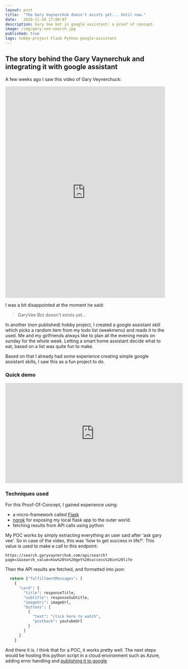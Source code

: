```yaml
---
layout: post
title:  "The Gary Vaynerchuk doesn't exists yet... Until now."
date:   2020-11-20 17:00:07
description: Gary Vee bot in google assistant: a proof of concept.
image: /img/gary-vee-search.jpg
published: true
tags: hobby-project Flask Python google-assistant
---
```


## The story behind the Gary Vaynerchuk and integrating it with google assistant

A few weeks ago I saw this video of Gary Veynerchuck:

<iframe src="https://www.linkedin.com/embed/feed/update/urn:li:ugcPost:6727570316899446784" height="665" width="504" frameborder="0" allowfullscreen="" title="Embedded post"></iframe>

I was a bit disappointed at the moment he said:
> GaryVee Bot doesn't exists yet...

In another (non published) hobby project, I created a google assistant skill which picks a random item from my todo list (weekmenu) and reads it to the used. Me and my girlfriends always like to plan all the evening meals on sunday for the whole week. Letting a smart home assistant decide what to eat, based on a list was quite fun to make.

Based on that I already had some experience creating simple google assistant skills, I saw this as a fun project to do.

### Quick demo

<iframe width="560" height="315" src="https://www.youtube.com/embed/D8NguLdD6d4" frameborder="0" allow="accelerometer; autoplay; clipboard-write; encrypted-media; gyroscope; picture-in-picture" allowfullscreen></iframe>

### Techniques used

For this Proof-Of-Concept, I gained experience using:

* a micro-framework called [Flask](https://www.fullstackpython.com/flask.html)
* [ngrok](https://ngrok.com/) for exposing my local flask app to the outer world.
* fetching results from API calls using python

My POC works by simply extracting everything an user said after 'ask gary vee'. So in case of the video, this was 'how to get success in life?'. This value is used to make a call to this endpoint:
```
https://search.garyvaynerchuk.com/api/search?page=1&search_value=how%20to%20get%20success%20in%20life
```

Then the API results are fetched, and formatted into json:

```python
  return {"fulfillmentMessages": [
    {
      "card": {
        "title": responseTitle,
        "subtitle": responseSubtitle,
        "imageUri": imageUrl,
        "buttons": [
          {
            "text": "click here to watch",
            "postback": youtubeUrl
          }
        ]
      }
    }
```

And there it is. I think that for a POC, it works pretty well. The next steps would be hosting this python script in a cloud environment such as Azure, adding error handling and [publishing it to google](https://developers.google.com/assistant/console/publish)